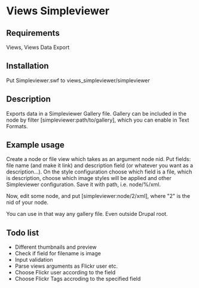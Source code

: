 Views Simpleviewer
==================

Requirements
------------

Views, Views Data Export

Installation
------------
Put Simpleviewer.swf to views_simpleviewer/simpleviewer

Description
-----------

Exports data in a Simpleviewer Gallery file. Gallery can be included in the node by filter
[simpleviewer:path/to/gallery], which you can enable in Text Formats.

Example usage
--------------

Create a node or file view which takes as an argument node nid. Put fields: file name (and
make it link) and description field (or whatever you want as a description...). On the
style configuration choose which field is a file, which is description, choose which image
styles will be applied and other Simpleviewer configuration. Save it with path, i.e.
node/%/xml.

Now, edit some node, and put [simpleviewer:node/2/xml], where "2" is the nid of your node. 

You can use in that way any gallery file. Even outside Drupal root.

Todo list
---------

- Different thumbnails and preview
- Check if field for filename is image
- Input validation
- Parse views arguments as Flickr user etc.
- Choose Flickr user according to the field
- Choose Flickr Tags accroding to the specified field
